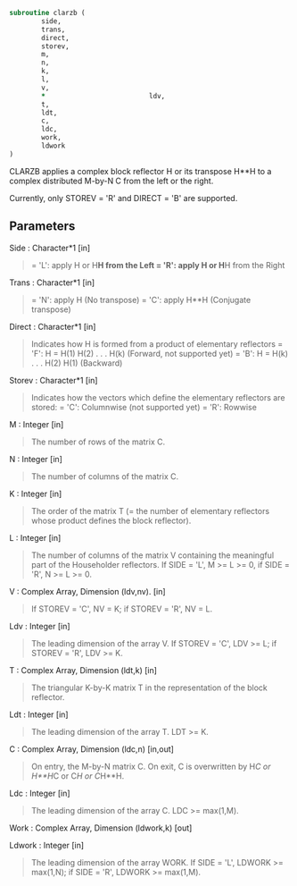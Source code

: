 ```fortran
subroutine clarzb (
		side,
		trans,
		direct,
		storev,
		m,
		n,
		k,
		l,
		v,
		*                          ldv,
		t,
		ldt,
		c,
		ldc,
		work,
		ldwork
)
```

 CLARZB applies a complex block reflector H or its transpose H**H
 to a complex distributed M-by-N  C from the left or the right.

 Currently, only STOREV = 'R' and DIRECT = 'B' are supported.

## Parameters
Side : Character*1 [in]
> = 'L': apply H or H**H from the Left
> = 'R': apply H or H**H from the Right

Trans : Character*1 [in]
> = 'N': apply H (No transpose)
> = 'C': apply H**H (Conjugate transpose)

Direct : Character*1 [in]
> Indicates how H is formed from a product of elementary
> reflectors
> = 'F': H = H(1) H(2) . . . H(k) (Forward, not supported yet)
> = 'B': H = H(k) . . . H(2) H(1) (Backward)

Storev : Character*1 [in]
> Indicates how the vectors which define the elementary
> reflectors are stored:
> = 'C': Columnwise                        (not supported yet)
> = 'R': Rowwise

M : Integer [in]
> The number of rows of the matrix C.

N : Integer [in]
> The number of columns of the matrix C.

K : Integer [in]
> The order of the matrix T (= the number of elementary
> reflectors whose product defines the block reflector).

L : Integer [in]
> The number of columns of the matrix V containing the
> meaningful part of the Householder reflectors.
> If SIDE = 'L', M >= L >= 0, if SIDE = 'R', N >= L >= 0.

V : Complex Array, Dimension (ldv,nv). [in]
> If STOREV = 'C', NV = K; if STOREV = 'R', NV = L.

Ldv : Integer [in]
> The leading dimension of the array V.
> If STOREV = 'C', LDV >= L; if STOREV = 'R', LDV >= K.

T : Complex Array, Dimension (ldt,k) [in]
> The triangular K-by-K matrix T in the representation of the
> block reflector.

Ldt : Integer [in]
> The leading dimension of the array T. LDT >= K.

C : Complex Array, Dimension (ldc,n) [in,out]
> On entry, the M-by-N matrix C.
> On exit, C is overwritten by H*C or H**H*C or C*H or C*H**H.

Ldc : Integer [in]
> The leading dimension of the array C. LDC >= max(1,M).

Work : Complex Array, Dimension (ldwork,k) [out]

Ldwork : Integer [in]
> The leading dimension of the array WORK.
> If SIDE = 'L', LDWORK >= max(1,N);
> if SIDE = 'R', LDWORK >= max(1,M).

